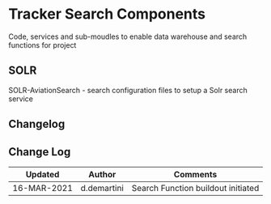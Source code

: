 # Tracker Search Components
Code, services and sub-moudles to enable data warehouse and search functions for project

## SOLR
SOLR-AviationSearch - search configuration files to setup a Solr search service


## Changelog 
## Change Log
| Updated | Author | Comments |
| --- | --- |--- |
| 16-MAR-2021 | d.demartini | Search Function buildout initiated |
